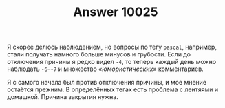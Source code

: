 ﻿---
title: "Answer 10025"
se.owner.user_id: 180092
se.owner.display_name: "Ainar-G"
se.owner.link: "https://ru.meta.stackoverflow.com/users/180092/ainar-g"
se.answer_id: 10025
se.question_id: 10013
se.post_type: answer
se.score: 21
se.is_accepted: False
---


<p>
Я скорее делюсь наблюдением, но вопросы по тегу <code>pascal</code>,
например, стали получать намного больше минусов и грубости.  Если до
отключения причины я редко видел <code>-4</code>, то теперь каждый день
можно наблюдать <code>-6</code>–<code>-7</code> и множество
<i>«юмористических»</i> комментариев.
</p>

<p>
Я с самого начала был против отключения причины, и мое мнение остаётся
прежним.  В определённых тегах есть проблема с лентяями и домашкой.
Причина закрытия нужна.
</p>
